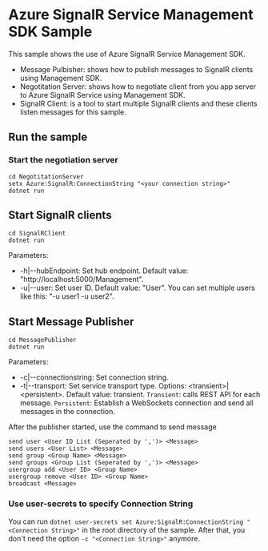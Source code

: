 Azure SignalR Service Management SDK Sample 
=================================

This sample shows the use of Azure SignalR Service Management SDK.

* Message Pulbisher: shows how to publish messages to SignalR clients using Management SDK.
* Negotitation Server: shows how to negotiate client from you app server to Azure SignalR Service using Management SDK.
* SignalR Client: is a tool to start multiple SignalR clients and these clients listen messages for this sample.

## Run the sample

### Start the negotiation server

```
cd NegotitationServer
setx Azure:SignalR:ConnectionString "<your connection string>"
dotnet run
```

## Start SignalR clients

```
cd SignalRClient
dotnet run
```

Parameters:
* -h|--hubEndpoint: Set hub endpoint. Default value: "http://localhost:5000/Management".
* -u|--user: Set user ID. Default value: "User". You can set multiple users like this: "-u user1 -u user2".

## Start Message Publisher

```
cd MessagePublisher
dotnet run
```

Parameters:
* -c|--connectionstring: Set connection string.
* -t|--transport: Set service transport type. Options: \<transient\>|\<persistent\>. Default value: transient. `Transient`: calls REST API for each message. `Persistent`: Establish a WebSockets connection and send all messages in the connection.

After the publisher started, use the command to send message

```
send user <User ID List (Seperated by ',')> <Message>
send users <User List> <Message>
send group <Group Name> <Message>
send groups <Group List (Seperated by ',')> <Message>
usergroup add <User ID> <Group Name>
usergroup remove <User ID> <Group Name>
broadcast <Message>
```

### Use user-secrets to specify Connection String

You can run `dotnet user-secrets set Azure:SignalR:ConnectionString "<Connection String>"` in the root directory of the sample. After that, you don't need the option `-c "<Connection String>"` anymore.

